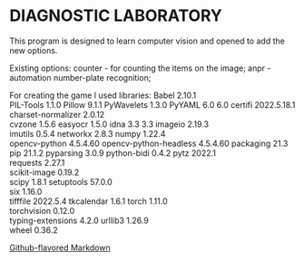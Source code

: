 # DIAGNOSTIC LABORATORY 
This program is designed to learn computer vision and opened to add the new options. 

Existing options:
counter - for counting the items on the image; 
anpr - automation number-plate recognition;

For creating the game I used libraries: 
Babel	2.10.1	
PIL-Tools	1.1.0
Pillow	9.1.1
PyWavelets	1.3.0
PyYAML	6.0	6.0
certifi	2022.5.18.1
charset-normalizer	2.0.12	
cvzone	1.5.6
easyocr	1.5.0
idna	3.3	3.3
imageio	2.19.3	
imutils	0.5.4
networkx	2.8.3
numpy	1.22.4	
opencv-python	4.5.4.60
opencv-python-headless	4.5.4.60
packaging	21.3
pip	21.1.2
pyparsing	3.0.9
python-bidi	0.4.2
pytz	2022.1	
requests	2.27.1	
scikit-image	0.19.2	
scipy	1.8.1
setuptools	57.0.0	
six	1.16.0	
tifffile	2022.5.4
tkcalendar	1.6.1
torch	1.11.0	
torchvision	0.12.0	
typing-extensions	4.2.0
urllib3	1.26.9	
wheel	0.36.2

[Github-flavored Markdown](https://github.com/MikhailP39/diagnostic_lab.git)